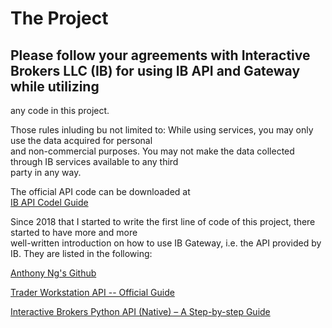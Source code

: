 # The Project <br /> 
## Please follow your agreements with Interactive Brokers LLC (IB) for using IB API and Gateway while utilizing<br /> 
any code in this project.

Those rules inluding bu not limited to: While using services, you may only use the data acquired for personal<br /> 
and non-commercial purposes. You may not make the data collected through IB services available to any third<br /> 
party in any way. 

The official API code can be downloaded at<br /> 
[IB API Codel Guide](https://interactivebrokers.github.io) 

Since 2018 that I started to write the first line of code of this project, there started to have more and more <br /> 
well-written introduction on how to use IB Gateway, i.e. the API provided by IB. They are listed in the following:<br /> 

[Anthony Ng's Github](https://github.com/anthonyng2/ib)<br />

[Trader Workstation API -- Official Guide](https://algotrading101.com/learn/interactive-brokers-python-api-native-guide/)<br /> 

[Interactive Brokers Python API (Native) – A Step-by-step Guide](https://algotrading101.com/learn/interactive-brokers-python-api-native-guide/)<br /> 
